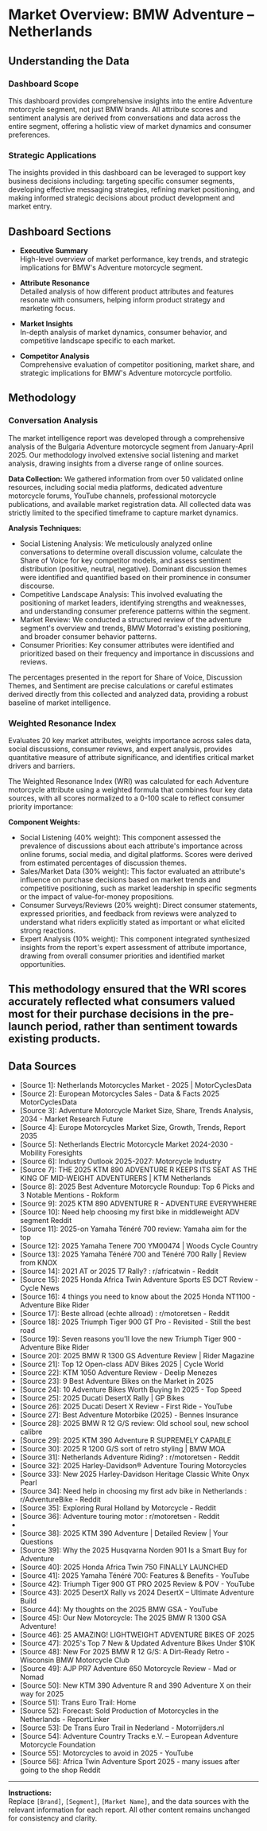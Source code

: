 # Market Overview: BMW Adventure – Netherlands

## Understanding the Data

### Dashboard Scope
This dashboard provides comprehensive insights into the entire Adventure motorcycle segment, not just BMW brands. All attribute scores and sentiment analysis are derived from conversations and data across the entire segment, offering a holistic view of market dynamics and consumer preferences.

### Strategic Applications
The insights provided in this dashboard can be leveraged to support key business decisions including: targeting specific consumer segments, developing effective messaging strategies, refining market positioning, and making informed strategic decisions about product development and market entry.

## Dashboard Sections

- **Executive Summary**  
  High-level overview of market performance, key trends, and strategic implications for BMW's Adventure motorcycle segment.

- **Attribute Resonance**  
  Detailed analysis of how different product attributes and features resonate with consumers, helping inform product strategy and marketing focus.

- **Market Insights**  
  In-depth analysis of market dynamics, consumer behavior, and competitive landscape specific to each market.

- **Competitor Analysis**  
  Comprehensive evaluation of competitor positioning, market share, and strategic implications for BMW's Adventure motorcycle portfolio.

## Methodology

### Conversation Analysis
The market intelligence report was developed through a comprehensive analysis of the Bulgaria Adventure motorcycle segment from January-April 2025. Our methodology involved extensive social listening and market analysis, drawing insights from a diverse range of online sources.

**Data Collection:** We gathered information from over 50 validated online resources, including social media platforms, dedicated adventure motorcycle forums, YouTube channels, professional motorcycle publications, and available market registration data. All collected data was strictly limited to the specified timeframe to capture market dynamics.

**Analysis Techniques:**
- Social Listening Analysis: We meticulously analyzed online conversations to determine overall discussion volume, calculate the Share of Voice for key competitor models, and assess sentiment distribution (positive, neutral, negative). Dominant discussion themes were identified and quantified based on their prominence in consumer discourse.
- Competitive Landscape Analysis: This involved evaluating the positioning of market leaders, identifying strengths and weaknesses, and understanding consumer preference patterns within the segment.
- Market Review: We conducted a structured review of the adventure segment's overview and trends, BMW Motorrad's existing positioning, and broader consumer behavior patterns.
- Consumer Priorities: Key consumer attributes were identified and prioritized based on their frequency and importance in discussions and reviews.

The percentages presented in the report for Share of Voice, Discussion Themes, and Sentiment are precise calculations or careful estimates derived directly from this collected and analyzed data, providing a robust baseline of market intelligence.

### Weighted Resonance Index
Evaluates 20 key market attributes, weights importance across sales data, social discussions, consumer reviews, and expert analysis, provides quantitative measure of attribute significance, and identifies critical market drivers and barriers.

The Weighted Resonance Index (WRI) was calculated for each Adventure motorcycle attribute using a weighted formula that combines four key data sources, with all scores normalized to a 0-100 scale to reflect consumer priority importance:

**Component Weights:**
- Social Listening (40% weight): This component assessed the prevalence of discussions about each attribute's importance across online forums, social media, and digital platforms. Scores were derived from estimated percentages of discussion themes.
- Sales/Market Data (30% weight): This factor evaluated an attribute's influence on purchase decisions based on market trends and competitive positioning, such as market leadership in specific segments or the impact of value-for-money propositions.
- Consumer Surveys/Reviews (20% weight): Direct consumer statements, expressed priorities, and feedback from reviews were analyzed to understand what riders explicitly stated as important or what elicited strong reactions.
- Expert Analysis (10% weight): This component integrated synthesized insights from the report's expert assessment of attribute importance, drawing from overall consumer priorities and identified market opportunities.

This methodology ensured that the WRI scores accurately reflected what consumers valued most for their purchase decisions in the pre-launch period, rather than sentiment towards existing products.
---

## Data Sources

- [Source 1]: Netherlands Motorcycles Market - 2025 | MotorCyclesData
- [Source 2]: European Motorcycles Sales - Data & Facts 2025 MotorCyclesData
- [Source 3]: Adventure Motorcycle Market Size, Share, Trends Analysis, 2034 - Market Research Future
- [Source 4]: Europe Motorcycles Market Size, Growth, Trends, Report 2035
- [Source 5]: Netherlands Electric Motorcycle Market 2024-2030 - Mobility Foresights
- [Source 6]: Industry Outlook 2025-2027: Motorcycle Industry
- [Source 7]: THE 2025 KTM 890 ADVENTURE R KEEPS ITS SEAT AS THE KING OF MID-WEIGHT ADVENTURERS | KTM Netherlands
- [Source 8]: 2025 Best Adventure Motorcycle Roundup: Top 6 Picks and 3 Notable Mentions - Rokform
- [Source 9]: 2025 KTM 890 ADVENTURE R - ADVENTURE EVERYWHERE
- [Source 10]: Need help choosing my first bike in middleweight ADV segment Reddit
- [Source 11]: 2025-on Yamaha Ténéré 700 review: Yamaha aim for the top
- [Source 12]: 2025 Yamaha Tenere 700 YM00474 | Woods Cycle Country
- [Source 13]: 2025 Yamaha Ténéré 700 and Ténéré 700 Rally | Review from KNOX
- [Source 14]: 2021 AT or 2025 T7 Rally? : r/africatwin - Reddit
- [Source 15]: 2025 Honda Africa Twin Adventure Sports ES DCT Review - Cycle News
- [Source 16]: 4 things you need to know about the 2025 Honda NT1100 - Adventure Bike Rider
- [Source 17]: Beste allroad (echte allroad) : r/motoretsen - Reddit
- [Source 18]: 2025 Triumph Tiger 900 GT Pro - Revisited - Still the best road
- [Source 19]: Seven reasons you'll love the new Triumph Tiger 900 - Adventure Bike Rider
- [Source 20]: 2025 BMW R 1300 GS Adventure Review | Rider Magazine
- [Source 21]: Top 12 Open-class ADV Bikes 2025 | Cycle World
- [Source 22]: KTM 1050 Adventure Review - Deelip Menezes
- [Source 23]: 9 Best Adventure Bikes on the Market in 2025
- [Source 24]: 10 Adventure Bikes Worth Buying In 2025 - Top Speed
- [Source 25]: 2025 Ducati DesertX Rally | GP Bikes
- [Source 26]: 2025 Ducati Desert X Review - First Ride - YouTube
- [Source 27]: Best Adventure Motorbike (2025) - Bennes Insurance
- [Source 28]: 2025 BMW R 12 G/S review: Old school soul, new school calibre
- [Source 29]: 2025 KTM 390 Adventure R SUPREMELY CAPABLE
- [Source 30]: 2025 R 1200 G/S sort of retro styling | BMW MOA
- [Source 31]: Netherlands Adventure Riding? : r/motoretsen - Reddit
- [Source 32]: 2025 Harley-Davidson® Adventure Touring Motorcycles
- [Source 33]: New 2025 Harley-Davidson Heritage Classic White Onyx Pearl
- [Source 34]: Need help in choosing my first adv bike in Netherlands : r/AdventureBike - Reddit
- [Source 35]: Exploring Rural Holland by Motorcycle - Reddit
- [Source 36]: Adventure touring motor : r/motoretsen - Reddit
- [Source 37]: UKGSer
- [Source 38]: 2025 KTM 390 Adventure | Detailed Review | Your Questions
- [Source 39]: Why the 2025 Husqvarna Norden 901 Is a Smart Buy for Adventure
- [Source 40]: 2025 Honda Africa Twin 750 FINALLY LAUNCHED
- [Source 41]: 2025 Yamaha Ténéré 700: Features & Benefits - YouTube
- [Source 42]: Triumph Tiger 900 GT PRO 2025 Review & POV - YouTube
- [Source 43]: 2025 DesertX Rally vs 2024 DesertX – Ultimate Adventure Build
- [Source 44]: My thoughts on the 2025 BMW GSA - YouTube
- [Source 45]: Our New Motorcycle: The 2025 BMW R 1300 GSA Adventure!
- [Source 46]: 25 AMAZING! LIGHTWEIGHT ADVENTURE BIKES OF 2025
- [Source 47]: 2025's Top 7 New & Updated Adventure Bikes Under $10K
- [Source 48]: New For 2025 BMW R 12 G/S: A Dirt-Ready Retro - Wisconsin BMW Motorcycle Club
- [Source 49]: AJP PR7 Adventure 650 Motorcycle Review - Mad or Nomad
- [Source 50]: New KTM 390 Adventure R and 390 Adventure X on their way for 2025
- [Source 51]: Trans Euro Trail: Home
- [Source 52]: Forecast: Sold Production of Motorcycles in the Netherlands - ReportLinker
- [Source 53]: De Trans Euro Trail in Nederland - Motorrijders.nl
- [Source 54]: Adventure Country Tracks e.V. – European Adventure Motorcycle Foundation
- [Source 55]: Motorcycles to avoid in 2025 - YouTube
- [Source 56]: Africa Twin Adventure Sport 2025 - many issues after going to the shop Reddit

---

**Instructions:**  
Replace `[Brand]`, `[Segment]`, `[Market Name]`, and the data sources with the relevant information for each report. All other content remains unchanged for consistency and clarity.
